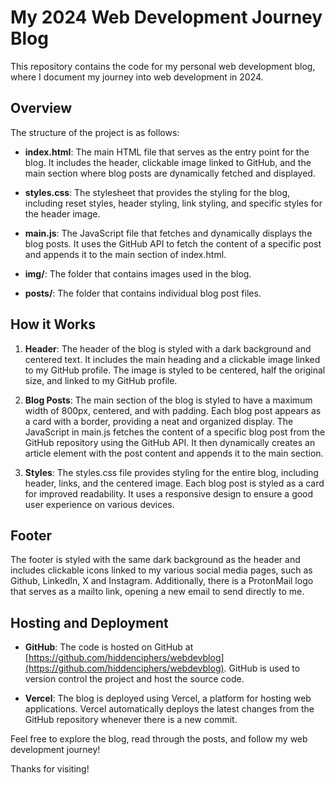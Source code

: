 # My 2024 Web Development Journey Blog

This repository contains the code for my personal web development blog, where I document my journey into web development in 2024.

## Overview

The structure of the project is as follows:

- **index.html**: The main HTML file that serves as the entry point for the blog. It includes the header, clickable image linked to GitHub, and the main section where blog posts are dynamically fetched and displayed.

- **styles.css**: The stylesheet that provides the styling for the blog, including reset styles, header styling, link styling, and specific styles for the header image.

- **main.js**: The JavaScript file that fetches and dynamically displays the blog posts. It uses the GitHub API to fetch the content of a specific post and appends it to the main section of index.html.

- **img/**: The folder that contains images used in the blog.

- **posts/**: The folder that contains individual blog post files.

## How it Works

1. **Header**: The header of the blog is styled with a dark background and centered text. It includes the main heading and a clickable image linked to my GitHub profile. The image is styled to be centered, half the original size, and linked to my GitHub profile.

2. **Blog Posts**: The main section of the blog is styled to have a maximum width of 800px, centered, and with padding. Each blog post appears as a card with a border, providing a neat and organized display. The JavaScript in main.js fetches the content of a specific blog post from the GitHub repository using the GitHub API. It then dynamically creates an article element with the post content and appends it to the main section.

3. **Styles**: The styles.css file provides styling for the entire blog, including header, links, and the centered image. Each blog post is styled as a card for improved readability. It uses a responsive design to ensure a good user experience on various devices.

## Footer

The footer is styled with the same dark background as the header and includes clickable icons linked to my various social media pages, such as Github, LinkedIn, X and Instagram. Additionally, there is a ProtonMail logo that serves as a mailto link, opening a new email to send directly to me.

## Hosting and Deployment

- **GitHub**: The code is hosted on GitHub at [https://github.com/hiddenciphers/webdevblog](https://github.com/hiddenciphers/webdevblog). GitHub is used to version control the project and host the source code.

- **Vercel**: The blog is deployed using Vercel, a platform for hosting web applications. Vercel automatically deploys the latest changes from the GitHub repository whenever there is a new commit.

Feel free to explore the blog, read through the posts, and follow my web development journey!

Thanks for visiting!
